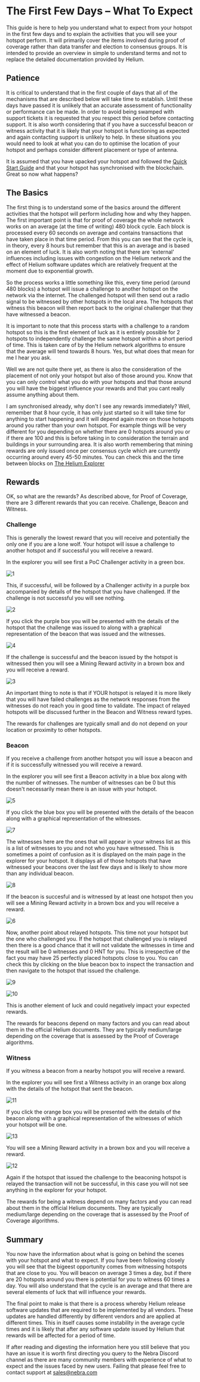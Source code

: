 # The First Few Days – What To Expect

This guide is here to help you understand what to expect from your hotspot in the first few days and to explain the activities that you will see your hotspot perform. It will primarily cover the items involved during proof of coverage rather than data transfer and election to consensus groups. It is intended to provide an overview in simple to understand terms and not to replace the detailed documentation provided by Helium.

## Patience

It is critical to understand that in the first couple of days that all of the mechanisms that are described below will take time to establish. Until these days have passed it is unlikely that an accurate assessment of functionality or performance can be made. In order to avoid being swamped with support tickets it is requested that you respect this period before contacting support. It is also worth considering that if you have a successful beacon or witness activity that it is likely that your hotspot is functioning as expected and again contacting support is unlikely to help. In these situations you would need to look at what you can do to optimise the location of your hotspot and perhaps consider different placement or type of antenna.

It is assumed that you have upacked your hotspot and followed the [Quick Start Guide](https://helium.nebra.com/indoor-hotspot/quick-start) and that your hotspot has synchronised with the blockchain. Great so now what happens?

## The Basics

The first thing is to understand some of the basics around the different activities that the hotspot will perform including how and why they happen. The first important point is that for proof of coverage the whole network works on an average (at the time of writing) 480 block cycle. Each block is processed every 60 seconds on average and contains transactions that have taken place in that time period. From this you can see that the cycle is, in theory, every 8 hours but remember that this is an average and is based on an element of luck. It is also worth noting that there are 'external' influences including issues with congestion on the Helium network and the effect of Helium software updates which are relatively frequent at the moment due to exponential growth.

So the process works a little something like this, every time period (around 480 blocks) a hotspot will issue a challenge to another hotspot on the network via the internet. The challenged hotspot will then send out a radio signal to be witnessed by other hotspots in the local area. The hotspots that witness this beacon will then report back to the original challenger that they have witnessed a beacon. 

It is important to note that this process starts with a challenge to a random hotspot so this is the first element of luck as it is entirely possible for 2 hotspots to independently challenge the same hotspot within a short period of time. This is taken care of by the Helium network algorithms to ensure that the average will tend towards 8 hours. Yes, but what does that mean for me I hear you ask.

Well we are not quite there yet, as there is also the consideration of the placement of not only your hotspot but also of those around you. Know that you can only control what you do with your hotspots and that those around you will have the biggest influence your rewards and that you cant really assume anything about them.

I am synchronised already, why don't I see any rewards immediately? Well, remember that 8 hour cycle, it has only just started so it will take time for anything to start happening and it will depend again more on those hotspots around you rather than your own hotspot. For example things will be very different for you depending on whether there are 0 hotspots around you or if there are 100 and this is before taking in to consideration the terrain and buildings in your surrounding area. It is also worth remembering that mining rewards are only issued once per consensus cycle which are currently occurring around every 45-50 minutes. You can check this and the time between blocks on [The Helium Explorer](https://explorer.helium.com/)

## Rewards

OK, so what are the rewards? As described above, for Proof of Coverage, there are 3 different rewards that you can receive. Challenge, Beacon and Witness.

### Challenge

This is generally the lowest reward that you will receive and potentially the only one if you are a lone wolf. Your hotspot will issue a challenge to another hotspot and if successful you will receive a reward.

In the explorer you will see first a PoC Challenger activity in a green box.

![1](https://github.com/bigdaveakers/Helium-Guides/blob/patch-1/docs/media/screenshots/first-days-01.png)

This, if successful, will be followed by a Challenger activity in a purple box accompanied by details of the hotspot that you have challenged. If the challenge is not successful you will see nothing.

![2](https://github.com/bigdaveakers/Helium-Guides/blob/patch-1/docs/media/screenshots/first-days-02.png)

If you click the purple box you will be presented with the details of the hotspot that the challenge was issued to along with a graphical representation of the beacon that was issued and the witnesses.

![4](https://github.com/bigdaveakers/Helium-Guides/blob/patch-1/docs/media/screenshots/first-days-04.png)

If the challenge is successful and the beacon issued by the hotspot is witnessed then you will see a Mining Reward activity in a brown box and you will receive a reward.

![3](https://github.com/bigdaveakers/Helium-Guides/blob/patch-1/docs/media/screenshots/first-days-03.png)

An important thing to note is that if YOUR hotspot is relayed it is more likely that you will have failed challenges as the network responses from the witnesses do not reach you in good time to validate. The impact of relayed hotspots will be discussed further in the Beacon and Witness reward types.

The rewards for challenges are typically small and do not depend on your location or proximity to other hotspots.

### Beacon

If you receive a challenge from another hotspot you will issue a beacon and if it is successfully witnessed you will receive a reward.

In the explorer you will see first a Beacon activity in a blue box along with the number of witnesses. The number of witnesses can be 0 but this doesn't necessarily mean there is an issue with your hotspot.

![5](https://github.com/bigdaveakers/Helium-Guides/blob/patch-1/docs/media/screenshots/first-days-05.png)

If you click the blue box you will be presented with the details of the beacon along with a graphical representation of the witnesses.

![7](https://github.com/bigdaveakers/Helium-Guides/blob/patch-1/docs/media/screenshots/first-days-07.png)

The witnesses here are the ones that will appear in your witness list as this is a list of witnesses to you and not who you have witnessed. This is sometimes a point of confusion as it is displayed on the main page in the explorer for your hotspot. It displays all of those hotspots that have witnessed your beacons over the last few days and is likely to show more than any individual beacon.

![8](https://github.com/bigdaveakers/Helium-Guides/blob/patch-1/docs/media/screenshots/first-days-08.png)

If the beacon is succesful and is witnessed by at least one hotspot then you will see a Mining Reward activity in a brown box and you will receive a reward.

![6](https://github.com/bigdaveakers/Helium-Guides/blob/patch-1/docs/media/screenshots/first-days-06.png)

Now, another point about relayed hotspots. This time not your hotspot but the one who challenged you. If the hotspot that challenged you is relayed then there is a good chance that it will not validate the witnesses in time and the result will be 0 witnesses and 0 HNT for you. This is irrespective of the fact you may have 25 perfectly placed hotspots close to you. You can check this by clicking on the blue beacon box to inspect the transaction and then navigate to the hotspot that issued the challenge.

![9](https://github.com/bigdaveakers/Helium-Guides/blob/patch-1/docs/media/screenshots/first-days-09.png)

![10](https://github.com/bigdaveakers/Helium-Guides/blob/patch-1/docs/media/screenshots/first-days-10.png)

This is another element of luck and could negatively impact your expected rewards.

The rewards for beacons depend on many factors and you can read about them in the official Helium documents. They are typically medium/large depending on the coverage that is assessed by the Proof of Coverage algorithms.

### Witness

If you witness a beacon from a nearby hotspot you will receive a reward.

In the explorer you will see first a Witness activity in an orange box along with the details of the hotspot that sent the beacon.

![11](https://github.com/bigdaveakers/Helium-Guides/blob/patch-1/docs/media/screenshots/first-days-11.png)

If you click the orange box you will be presented with the details of the beacon along with a graphical representation of the witnesses of which your hotspot will be one.

![13](https://github.com/bigdaveakers/Helium-Guides/blob/patch-1/docs/media/screenshots/first-days-13.png)

You will see a Mining Reward activity in a brown box and you will receive a reward.

![12](https://github.com/bigdaveakers/Helium-Guides/blob/patch-1/docs/media/screenshots/first-days-12.png)

Again if the hotspot that issued the challenge to the beaconing hotspot is relayed the transaction will not be successful, in this case you will not see anything in the explorer for your hotspot.

The rewards for being a witness depend on many factors and you can read about them in the official Helium documents. They are typically medium/large depending on the coverage that is assessed by the Proof of Coverage algorithms.

## Summary

You now have the information about what is going on behind the scenes with your hotspot and what to expect. If you have been following closely you will see that the bigeest opportunity comes from witnessing hotspots that are close to you. You will beacon on average 3 times a day, but if there are 20 hotspots around you there is potential for you to witness 60 times a day. You will also understand that the cycle is an average and that there are several elements of luck that will influence your rewards.

The final point to make is that there is a process whereby Helium release software updates that are required to be implemented by all vendors. These updates are handled differently by different vendors and are applied at different times. This in itself causes some instability in the average cycle times and it is likely that after any software update issued by Helium that rewards will be affected for a period of time.

If after reading and digesting the information here you still believe that you have an issue it is worth first directing you query to the Nebra Discord channel as there are many community members with experience of what to expect and the issues faced by new users. Failing that please feel free to contact support at sales@nebra.com
